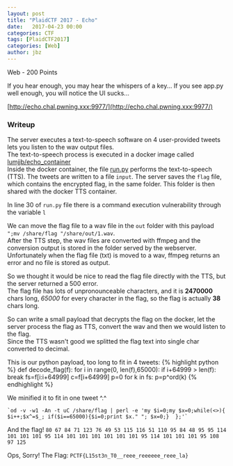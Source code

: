 ```yaml
---
layout: post
title: "PlaidCTF 2017 - Echo"
date:   2017-04-23 00:00
categories: CTF
tags: [PlaidCTF2017]
categories: [Web]
author: jbz
---
```


Web - 200 Points

If you hear enough, you may hear the whispers of a key...
If you see app.py well enough, you will notice the UI sucks...

[http://echo.chal.pwning.xxx:9977/](http://echo.chal.pwning.xxx:9977/)

### Writeup

The server executes a text-to-speech software on 4 user-provided tweets lets you listen to the wav output files.  
The text-to-speech process is executed in a docker image called [lumjjb/echo_container](https://hub.docker.com/r/lumjjb/echo_container/)  
Inside the docker container, the file [run.py](https://gist.github.com/TheZ3ro/a83a05a3a6d3a8cd967ec325f276470a) performs the text-to-speech (TTS).
The tweets are written to a file `input`. The server saves the `flag` file, which contains the encrypted flag, in the same folder.
This folder is then shared with the docker TTS container.

In line 30 of `run.py` file there is a command execution vulnerability through the variable `l`

We can move the flag file to a wav file in the `out` folder with this payload  
`";mv /share/flag "/share/out/1.wav`.  
After the TTS step, the wav files are converted with ffmpeg and the conversion output is stored in the folder served by the webserver. 
Unfortunately when the flag file (txt) is moved to a wav, ffmpeg returns an error and no file is stored as output.

So we thought it would be nice to read the flag file directly with the TTS, but the server returned a 500 error.  
The flag file has lots of unpronounceable characters, and it is **2470000** chars long, *65000* for every character in the flag, so the flag is actually **38** chars long.

So can write a small payload that decrypts the flag on the docker, let the server process the flag as TTS, convert the wav and then we would listen to the flag.  
Since the TTS wasn't good we splitted the flag text into single char converted to decimal.

This is our python payload, too long to fit in 4 tweets:
{% highlight python %}
def decode_flag(f):
    for i in range(0, len(f),65000):
        if i+64999 > len(f):
            break
        fs=f[i:i+64999]
        c=f[i+64999]
        p=0
        for k in fs:
           p=p^ord(k)
{% endhighlight %}

We minified it to fit in one tweet ^.^
```
`od -v -w1 -An -t uC /share/flag | perl -e 'my $i=0;my $x=0;while(<>){ $i++;$x^=$_; if($i==65000){$i=0;print $x." "; $x=0;}  };'`
```

And the flag!
`80 67 84 71 123 76 49 53 115 116 51 110 95 84 48 95 95 114 101 101 101 95 114 101 101 101 101 101 101 95 114 101 101 101 95 108 97 125`

Ops, Sorry! 
The Flag:
`PCTF{L15st3n_T0__reee_reeeeee_reee_la}`
